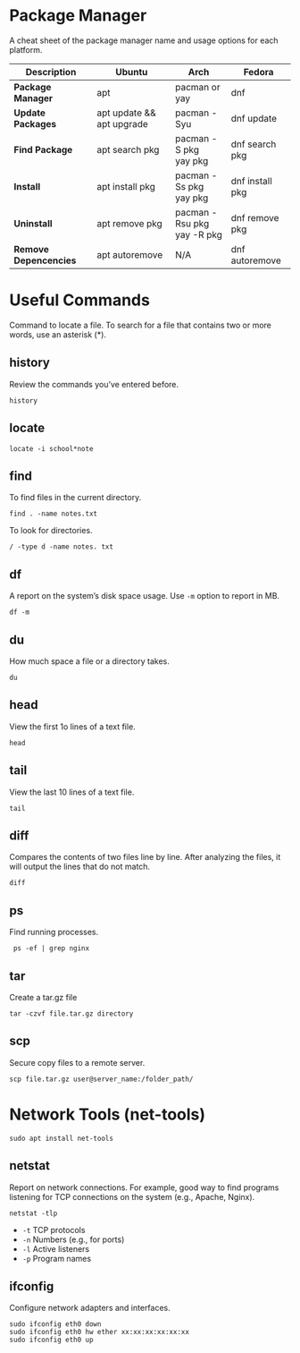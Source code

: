 # Package Manager
A cheat sheet of the package manager name and usage options for each platform.

| Description | Ubuntu | Arch | Fedora |
|-|-|-|-|
| **Package Manager** | apt | pacman or yay | dnf |
| **Update Packages** | apt update && apt upgrade | pacman -Syu | dnf update |
| **Find Package** | apt search pkg | pacman -S pkg<br> yay pkg | dnf search pkg |
| **Install** | apt install pkg | pacman -Ss pkg<br> yay pkg | dnf install pkg |
| **Uninstall** | apt remove pkg | pacman -Rsu pkg<br> yay -R pkg | dnf remove pkg |
| **Remove Depencencies** | apt autoremove | N/A | dnf autoremove |

# Useful Commands
Command to locate a file. To search for a file that contains two or more words, use an asterisk (*).

## history
Review the commands you’ve entered before.

    history

## locate
    locate -i school*note

## find
To find files in the current directory.

    find . -name notes.txt

To look for directories.

    / -type d -name notes. txt

## df
A report on the system’s disk space usage. Use `-m` option to report in MB.

    df -m

## du
How much space a file or a directory takes.

    du

## head
View the first 1o lines of a text file.

    head

## tail
View the last 10 lines of a text file.

    tail
  
## diff
Compares the contents of two files line by line. After analyzing the files, it will output the lines that do not match.

    diff

## ps
Find running processes.

     ps -ef | grep nginx

## tar
Create a tar.gz file

    tar -czvf file.tar.gz directory

## scp
Secure copy files to a remote server.

    scp file.tar.gz user@server_name:/folder_path/

# Network Tools (net-tools)

    sudo apt install net-tools
  
## netstat
Report on network connections. For example, good way to find programs listening for TCP connections on the system (e.g., Apache, Nginx).

    netstat -tlp

- `-t` TCP protocols
- `-n` Numbers (e.g., for ports)
- `-l` Active listeners
- `-p` Program names


## ifconfig
Configure network adapters and interfaces.

    sudo ifconfig eth0 down
    sudo ifconfig eth0 hw ether xx:xx:xx:xx:xx:xx
    sudo ifconfig eth0 up

